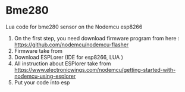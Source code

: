 # Bme280
Lua code for bme280 sensor on the Nodemcu esp8266 
1. On the first step, you need download firmware program from here : https://github.com/nodemcu/nodemcu-flasher
2. Firmware take from 
4. Download ESPLorer (IDE for esp8266, LUA ) 
5. All instruction about ESPlorer take from https://www.electronicwings.com/nodemcu/getting-started-with-nodemcu-using-esplorer
6. Put your code into esp
